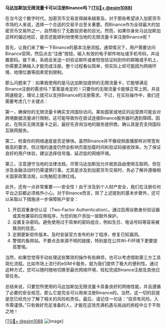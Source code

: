 **马达加斯加无限流量卡可以注册Binance吗？[[TG💪+ @esim1088](https://t.me/s/esim1088)]**

在当今这个数字时代，加密货币交易变得越来越普及。对于那些希望进入加密货币市场的人来说，选择一个合适的交易平台至关重要。而Binance作为全球最大的加密货币交易所之一，自然吸引了无数投资者的目光。然而，如果你身处马达加斯加这样的偏远地区，是否还能顺利地使用当地的无限流量卡来注册Binance呢？

首先，让我们来了解一下Binance的基本注册流程。通常情况下，用户需要访问Binance官网，然后点击“注册”按钮，输入有效的电子邮件地址或手机号码，并设置密码。接下来，系统会发送一封验证邮件或者短信验证码到你的邮箱或手机上，你需要正确输入才能完成注册。整个过程看似简单，但实际上却可能因为网络环境、地理位置等因素受到限制。

那么问题来了：如果我使用的是马达加斯加提供的无限流量卡，它能够满足Binance注册的需求吗？答案是肯定的！只要你的无限流量卡能够正常上网，并且网速稳定，理论上就可以支持Binance的注册需求。不过，在实际操作中，我们还需要考虑几个关键点：

第一，确保你的无限流量卡确实支持国际访问。某些国家或地区的运营商可能会对跨境数据流量进行限制，这可能导致你在尝试连接Binance服务器时遇到障碍。因此，在购买无限流量卡之前，最好先咨询当地的服务提供商，确认其是否支持国际互联网服务。

第二，检查你的网络速度是否足够快。虽然Binance并不像视频直播那样对带宽有极高的要求，但过慢的速度仍然会影响页面加载时间和验证码接收效率。为了保证良好的用户体验，建议选择信号强、延迟低的网络环境。

第三，注意遵守当地的法律法规。尽管马达加斯加允许居民自由使用互联网，但在涉及金融活动时仍需谨慎行事。尤其是涉及到加密货币交易时，务必了解并遵循相关国家政策法规，以免触犯法律红线。

此外，还有一点非常重要——安全性！由于涉及到个人财产安全，我们在注册任何平台之前都必须格外小心。对于Binance而言，除了上述提到的基本步骤外，还可以采取以下措施进一步保障账户安全：

1. 开启双重身份认证（Two-Factor Authentication）。通过启用谷歌身份验证器或其他兼容的应用程序，为您的账户添加一层额外保护。
2. 设置复杂密码。避免使用过于简单的密码组合，例如生日、电话号码等容易被猜测的信息。
3. 定期更新软件版本。及时安装官方发布的补丁程序，修复已知漏洞。
4. 警惕钓鱼网站。不要点击来源不明的链接，特别是在公共Wi-Fi环境下更要提高警惕。

当然，如果您觉得手动处理这些繁琐的操作有些麻烦，也可以考虑借助第三方工具简化流程。比如市场上流行的eSIM卡服务，就为我们提供了极大的便利性。通过这种方式，您可以随时随地切换至最优网络环境，轻松完成Binance注册及其他日常任务。

总结来说，只要您所使用的马达加斯加无限流量卡具备良好的网络性能，并且遵循了必要的安全规范，那么它是完全可以用来注册Binance的。当然，这一切的前提是您已经充分了解了相关的风险和责任。最后，请记住一句话：“投资有风险，入市需谨慎。”只有做好充足准备的人，才能在这场充满机遇与挑战的旅程中立于不败之地！

[[TG💪+ @esim1088](https://t.me/s/esim1088) ![Image](https://i.postimg.cc/4NQfJmqS/Snipaste-2025-05-13-00-14-12.png)]